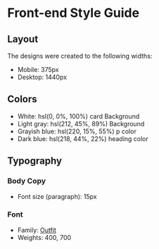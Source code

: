 # Front-end Style Guide

## Layout

The designs were created to the following widths:

- Mobile: 375px
- Desktop: 1440px

## Colors

- White: hsl(0, 0%, 100%) card Background
- Light gray: hsl(212, 45%, 89%) Background
- Grayish blue: hsl(220, 15%, 55%) p color
- Dark blue: hsl(218, 44%, 22%) heading color

## Typography

### Body Copy

- Font size (paragraph): 15px

### Font

- Family: [Outfit](https://fonts.google.com/specimen/Outfit)
- Weights: 400, 700
